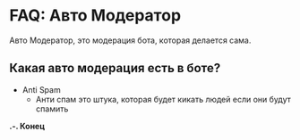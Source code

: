 # FAQ: Авто Модератор

Авто Модератор, это модерация бота, которая делается сама.

## Какая авто модерация есть в боте?

- Anti Spam
  - Анти спам это штука, которая будет кикать людей если они будут спамить


**.-. Конец**
